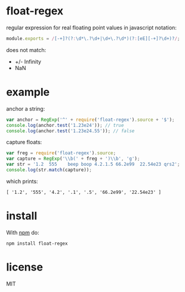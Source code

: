 # float-regex

regular expression for real floating point values in javascript notation:

``` js
module.exports = /[-+]?(?:\d*\.?\d+|\d+\.?\d*)(?:[eE][-+]?\d+)?/;
```

does not match:

* +/- Infinity
* NaN

# example

anchor a string:

``` js
var anchor = RegExp('^' + require('float-regex').source + '$');
console.log(anchor.test('1.23e24')); // true
console.log(anchor.test('1.23e24.55')); // false
```

capture floats:

``` js
var freg = require('float-regex').source;
var capture = RegExp('\\b(' + freg + ')\\b', 'g');
var str = '1.2  555    beep boop 4.2.1.5 66.2e99  22.54e23 qrs2';
console.log(str.match(capture));
```

which prints:

```
[ '1.2', '555', '4.2', '.1', '.5', '66.2e99', '22.54e23' ]
```

# install

With [npm](https://npmjs.org) do:

```
npm install float-regex
```

# license

MIT
